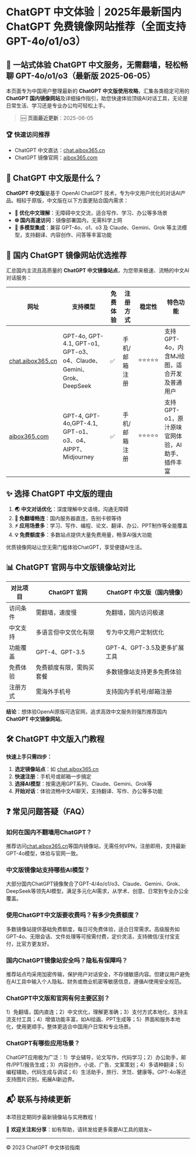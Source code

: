 # ChatGPT 中文体验｜2025年最新国内 ChatGPT 免费镜像网站推荐（全面支持 GPT-4o/o1/o3）

## 🚀 一站式体验 ChatGPT 中文服务，无需翻墙，轻松畅聊 GPT-4o/o1/o3（最新版 2025-06-05）

本页面专为中国用户整理最新的 **ChatGPT 中文版使用攻略**，汇集各类稳定可用的 **ChatGPT 国内镜像网站**及详细操作指引，助您快速体验顶级AI对话工具，无论是日常生活、学习还是专业办公均可轻松上手。

> 🆕 **页面最近更新**：2025-06-05

### 🏆 快速访问推荐

- ChatGPT 中文直达：[chat.aibox365.cn](https://chat.aibox365.cn)
- ChatGPT 镜像官网：[aibox365.com](https://aibox365.com)

## 🤖 ChatGPT 中文版是什么？

**ChatGPT 中文版**是基于 OpenAI ChatGPT 技术，专为中文用户优化的对话AI产品。相较于原版，中文版在以下方面更贴合国内需求：

- **💬 优化中文理解**：无障碍中文交流，适合写作、学习、办公等多场景
- **🌐 国内高速访问**：镜像部署国内，无需科学上网
- **🔧 多模型集成**：兼容 GPT-4o、o1、o3 及 Claude、Gemini、Grok 等主流模型，支持翻译、内容创作、问答等丰富功能

## 📑 国内 ChatGPT 镜像网站优选推荐

汇总国内主流且高质量的 **ChatGPT 中文镜像站点**，为您带来极速、流畅的中文AI对话服务：

| 网址 | 支持模型 | 免费体验 | 注册方式 | 稳定性 | 特色功能 |
|------|----------|----------|----------|--------|----------|
| [chat.aibox365.cn](https://chat.aibox365.cn) | GPT-4o, GPT-4.1, GPT-o1, GPT-o3、o4、Claude、Gemini、Grok、DeepSeek | ✅ | 手机/邮箱注册 | ⭐⭐⭐⭐⭐ | 支持GPT-4o，内含MJ绘图，适合开发及普通用户 |
| [aibox365.com](https://aibox365.com) | GPT-4, GPT-4o,GPT-4.1, GPT-o1、o3、o4、AIPPT、Midjourney | ✅ | 手机/邮箱注册 | ⭐⭐⭐⭐⭐ | 支持GPT-o1，原汁原味官网体验，AI助手、插件丰富 |

## ✨ 选择 ChatGPT 中文版的理由

1. **🌏 中文对话优化**：深度理解中文语境，沟通无障碍
2. **🚫 免翻墙畅连**：国内服务器直连，告别卡顿等待
3. **⚡ 应用场景多**：学习、写作、编程、论文、翻译、办公、PPT制作等全能覆盖
4. **💡 免费额度多**：多数站点提供大量免费用量，畅享AI强大功能

优质镜像网站让您无需门槛体验ChatGPT，享受便捷AI生活。

## 📊 ChatGPT 官网与中文版镜像站对比

| 对比项目 | ChatGPT 官网 | ChatGPT 中文版（国内镜像） |
|----------|--------------|----------------------------|
| 访问条件 | 需翻墙，速度慢 | 免翻墙，国内访问极速 |
| 中文支持 | 多语言但中文优化有限 | 专为中文用户定制优化 |
| 功能覆盖 | GPT-4、GPT-3.5 | GPT-4、GPT-3.5及更多扩展工具 |
| 免费体验 | 免费额度有限，需购买套餐 | 多数镜像站支持更多免费体验 |
| 注册方式 | 需海外手机号 | 支持国内手机号/邮箱注册 |

**结论**：想体验OpenAI原版可选官网，追求高效中文服务则强烈推荐国内 **ChatGPT 中文镜像网站**。

## 🛠️ ChatGPT 中文版入门教程

**快速上手只需四步：**

1. **选定镜像站点**：如 [chat.aibox365.cn](https://chat.aibox365.cn)
2. **快速注册**：手机号或邮箱一步搞定
3. **选择AI模型**：按需选用GPT系列、Claude、Gemini、Grok等
4. **开始对话**：体验流畅中文AI聊天，支持翻译、写作、办公等多功能

## ❓ 常见问题答疑（FAQ）

### 如何在国内不翻墙用ChatGPT？

推荐访问[chat.aibox365.cn](https://chat.aibox365.cn)等国内镜像站，无需任何VPN，注册即用，支持最新GPT-4o模型，体验与官网一致。

### 中文版镜像站支持哪些AI模型？

大部分国内ChatGPT镜像聚合了GPT-4/4o/o1/o3、Claude、Gemini、Grok、DeepSeek等领先AI模型，满足多元化AI需求，从学术、创意、日常到专业办公全覆盖。

### 使用ChatGPT中文版要收费吗？有多少免费额度？

多数镜像站提供基础免费额度，每日可免费体验，适合日常需求。高级服务如GPT-4o、无限会话、文件处理等可按需付费，定价灵活，支持微信/支付宝支付，比官方更友好。

### 国内ChatGPT镜像站安全吗？隐私有保障吗？

推荐站点均采用加密传输，保护用户对话安全，不存储敏感内容。但建议用户避免在AI工具中输入个人隐私、财务或商业机密等敏感信息，遵循AI使用安全规范。

### ChatGPT中文版和官网有何主要区别？

1）免翻墙，国内直连；2）中文优化，理解更准确；3）支付方式本地化，支持主流支付工具；4）增值功能丰富，如AI绘画、PPT生成等；5）界面和服务本地化，使用更顺手。整体更适合中国用户日常和专业场景。

### ChatGPT有哪些应用场景？

ChatGPT应用极为广泛：1）学业辅导，论文写作，代码学习；2）办公助手，邮件/PPT/报告生成；3）内容创作，小说、广告、文案策划；4）多语种翻译；5）编程辅助，代码生成与调试；6）生活助手，旅行、烹饪、健康等。GPT-4o等还支持图片识别，拓展AI新边界。

## 📬 联系与持续更新

本项目定期同步最新镜像站与实用教程！

🌟 **欢迎关注和分享**：如有帮助，请转发给更多需要AI工具的朋友~

---

© 2023 ChatGPT 中文体验指南

